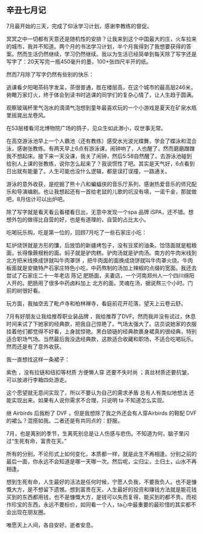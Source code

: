 

## 辛丑七月记

7月最开始的三天，完成了仰泳学习计划，感谢李教练的督促。



冥冥之中一切都有天意还是随机性的安排？让我来到这个中国最大的庄，火车拉来的城市，我并不知道。两个月的书法学习计划，半个月我得到了我想要获得的答案。然而生活仍然继续，学习仍然继续。我以为生活已经简单到每天除了写字还是写字了：20天写完一瓶450毫升的墨，100+张四尺半开的纸。



然而7月除了写字仍然有些别的快乐：



逃课看夕阳喝茶码字发呆，茶很普通，胜在楼层高，在这个城市的最高层246米，俯瞰万家灯火，终于体会到读书时逃课的同学们的复杂心情了，让人生趋于圆满。

观察玻璃杯里气泡水的滴滴气泡想到童年最喜欢玩的一个小游戏是夏天在矿泉水瓶里摇晃出龙卷风。

在53层楼看河北博物院广场的鸽子，见众生如此渺小，叹世事无常。

在高空游泳池早上一个人霸池（还有教练）感受水光波光蝶舞，学会了蝶泳和混合泳，感谢张教练。有两天早上6点有游泳课，闹钟响了，人也醒了，然而磨磨蹭蹭我不想起床。接下来一天没课，我关了闹钟，然后5:58自然醒了。去游泳池碰到给别人上课的张教练，说你怎么起来了？我说惯性了吧。其实是天气好，6点看到日出就有能量了。人生可能也没什么逻辑，都是误打误撞，一路通关。

游泳的意外收获，是挖掘了熊十八和蝙蝠侠的音乐厅系列，感谢热爱音乐的师兄配乐和导演编剧。也让我想起还有一首给老鼠的儿歌的坑没有填，一诺千金，那就做吧，8月估计可以出炉吧。



除了写字就是看天看云看楼看日出，无意中发现一个spa 品牌 iSPA，还不错。想想外包的做得比自营的好，也是有道理的，自营的占比太小。



吃喝玩乐购，吃是第一位的，回顾7月吃了一些石家庄小吃：

缸炉烧饼就是方形的馕，后放馅的新疆烤包子，没有豆浆的油条。饸饹面就是粗粮面，长得像蕨根粉的面。焖子就是驴肉糕。驴肉汤就是驴肉汤。南方的牛肉米线到北方把米线换成饼就叫牛肉罩饼 ，把牛肉面的面换成烧饼就叫牛肉罩火烧。牛肉板面就是安徽特产石家庄特色小吃，中药熬制的汤加上辣椒的点缀的宽面。我还去尝试了石家庄二十一年老店 陈记 肥肠面，夫妻店，一个河南郑州人一个四川绵阳人开的。肥肠用了很多中药卤料加上 北方的面。灵魂在汤，据说熬三个小时。门前的树很好看。



玩方面，我抽空去了毗卢寺和柏林禅寺，看庭前花开花落，望天上云卷云舒。



7月有好朋友让我给推荐职业装品牌 ，我给推荐了DVF。然而我并没有试过，休息时间来试了下她家的经典款，把我自己惊艳了。气场太强大了。店员说她家的衣服挂着他们都觉得不好看，上身就惊艳。黑白锁链的经典款裹身裙真的很经典，特别适合职场气场。当然最后我没选经典款，这款适合收藏和职场，不适合吃喝玩乐。然而还是有了意外收获。

我一直想找这样一条裙子：

紫色 ，没有拉链和纽扣等材质 方便懒人穿  还要不失时尚 ；真丝材质还要抗皱，可以放进行李箱四处游走。

这个愿望就无意间实现了，所以不要认为自己的需求矛盾 总有人有类似地想法 还能实现出来。如果有人说你需求不合理，只说明 ta 不知道怎么实现。



继 Airbirds 后我粉了 DVF  。但是我想除了我之外还会有人穿Airbirds 的鞋配 DVF 的裙么？混搭如我。二者还是有共同点的：舒服。





7月，也是离别的季节，生离死别总是让人伤感与悲伤。不知道为何，脑子里闪过“生死有命，富贵在天。”

所有的分别，不论形式上如何变化，本质都一样，就是此生不再相逢。分别之前的最后一面，你永远不会知道是哪一天哪一次。然后呢，尘归尘，土归土，山水不再相逢。



想到生死有命，人生最好的活法是任何时候，宁愿人负我，不要我负人。也不是慷慨大方，是不想留下遗憾。想到富贵在天，人生最好的投资和赚钱方法就是能花钱买到的东西都用钱，也不是慷慨大方，是钱可以失而复得，能买到的都不贵。而视作珍宝的东西，永远不要标价，如同看一个人，ta心中最重要的最珍惜的其实都不会出现在朋友圈。



唯愿天上人间，各自安好。逝者安息。
